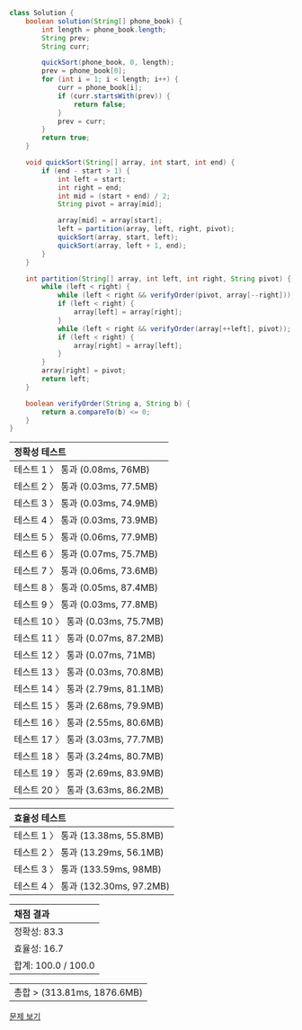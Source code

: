 ```java
class Solution {
    boolean solution(String[] phone_book) {
        int length = phone_book.length;
        String prev;
        String curr;

        quickSort(phone_book, 0, length);
        prev = phone_book[0];
        for (int i = 1; i < length; i++) {
            curr = phone_book[i];
            if (curr.startsWith(prev)) {
                return false;
            }
            prev = curr;
        }
        return true;
    }

    void quickSort(String[] array, int start, int end) {
        if (end - start > 1) {
            int left = start;
            int right = end;
            int mid = (start + end) / 2;
            String pivot = array[mid];

            array[mid] = array[start];
            left = partition(array, left, right, pivot);
            quickSort(array, start, left);
            quickSort(array, left + 1, end);
        }
    }

    int partition(String[] array, int left, int right, String pivot) {
        while (left < right) {
            while (left < right && verifyOrder(pivot, array[--right]));
            if (left < right) {
                array[left] = array[right];
            }
            while (left < right && verifyOrder(array[++left], pivot));
            if (left < right) {
                array[right] = array[left];
            }
        }
        array[right] = pivot;
        return left;
    }

    boolean verifyOrder(String a, String b) {
        return a.compareTo(b) <= 0;
    }
}
```
 | 정확성 테스트 |
 |  :-  |
 | 테스트 1 〉 통과 (0.08ms, 76MB) |
 | 테스트 2 〉 통과 (0.03ms, 77.5MB) |
 | 테스트 3 〉 통과 (0.03ms, 74.9MB) |
 | 테스트 4 〉 통과 (0.03ms, 73.9MB) |
 | 테스트 5 〉 통과 (0.06ms, 77.9MB) |
 | 테스트 6 〉 통과 (0.07ms, 75.7MB) |
 | 테스트 7 〉 통과 (0.06ms, 73.6MB) |
 | 테스트 8 〉 통과 (0.05ms, 87.4MB) |
 | 테스트 9 〉 통과 (0.03ms, 77.8MB) |
 | 테스트 10 〉 통과 (0.03ms, 75.7MB) |
 | 테스트 11 〉 통과 (0.07ms, 87.2MB) |
 | 테스트 12 〉 통과 (0.07ms, 71MB) |
 | 테스트 13 〉 통과 (0.03ms, 70.8MB) |
 | 테스트 14 〉 통과 (2.79ms, 81.1MB) |
 | 테스트 15 〉 통과 (2.68ms, 79.9MB) |
 | 테스트 16 〉 통과 (2.55ms, 80.6MB) |
 | 테스트 17 〉 통과 (3.03ms, 77.7MB) |
 | 테스트 18 〉 통과 (3.24ms, 80.7MB) |
 | 테스트 19 〉 통과 (2.69ms, 83.9MB) |
 | 테스트 20 〉 통과 (3.63ms, 86.2MB) |

 | 효율성 테스트 |
 | :- |
 | 테스트 1 〉 통과 (13.38ms, 55.8MB) |
 | 테스트 2 〉 통과 (13.29ms, 56.1MB) |
 | 테스트 3 〉 통과 (133.59ms, 98MB) |
 | 테스트 4 〉 통과 (132.30ms, 97.2MB) |

 | 채점 결과 |
 | :- |
 | 정확성: 83.3 |
 | 효율성: 16.7 |
 | 합계: 100.0 / 100.0 |

 ||
 | :- |
 | 총합 > (313.81ms, 1876.6MB) |

[문제 보기](https://programmers.co.kr/learn/courses/30/lessons/42577?language=java)